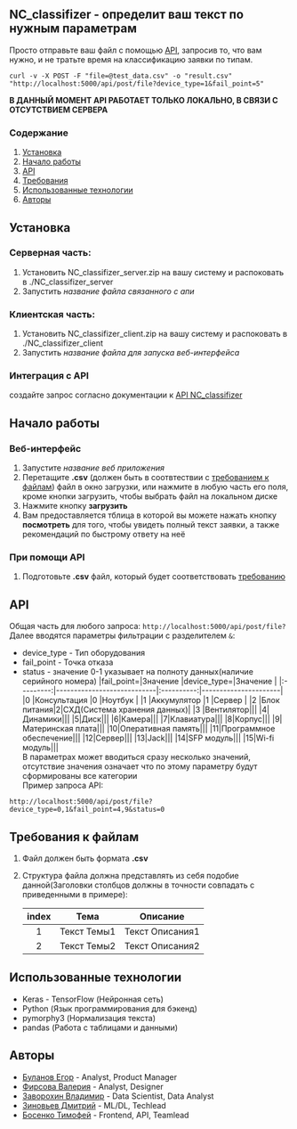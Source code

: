 ## NC_classifizer - определит ваш текст по нужным параметрам
Просто отправьте ваш файл с помощью [API](#api), запросив то, что вам нужно, и не тратьте время на классификацию заявки по типам.
```
curl -v -X POST -F "file=@test_data.csv" -o "result.csv" "http://localhost:5000/api/post/file?device_type=1&fail_point=5"
```
__В ДАННЫЙ МОМЕНТ API РАБОТАЕТ ТОЛЬКО ЛОКАЛЬНО, В СВЯЗИ С ОТСУТСТВИЕМ СЕРВЕРА__
### Содержание
1) [Установка](#install)
1) [Начало работы](#get_started)
1) [API](#api)
1) [Требования](#requirements)
1) [Использованные технологии](#technologies)
1) [Авторы](#authors)

<a name="install"><h2>Установка</h2></a>
### Серверная часть:
1) Установить NC_classifizer_server.zip на вашу систему и распоковать в ./NC_classifizer_server
2) Запустить _название файла связанного с апи_
### Клиентская часть:
1) Установить NC_classifizer_client.zip на вашу систему и распоковать в ./NC_classifizer_client
2) Запустить _название файла для запуска веб-интерфейса_
### Интеграция с API
создайте запрос согласно документации к [API NC_classifizer](#api)
<a name="get_started"><h2>Начало работы</h2></a>
### Веб-интерфейс
1) Запустите _название веб приложения_
2) Перетащите __.csv__ (должен быть в соотвтествии с [требованием к файлам](#requirements)) файл в окно загрузки, или нажмите в любую часть его поля, кроме кнопки загрузить, чтобы выбрать файл на локальном диске
3) Нажмите кнопку __загрузить__ 
4) Вам предоставляется тблица в которой вы можете нажать кнопку __посмотреть__ для того, чтобы увидеть полный текст заявки, а также рекомендаций по быстрому ответу на неё
### При помощи API
1) Подготовьте __.csv__ файл, который будет соответствовать [требованию](#requirements)

<a name='api'><h2>API</h2></a>
Общая часть для любого запроса:
`http://localhost:5000/api/post/file?`
Далее вводятся параметры фильтрации с разделителем `&`:
* device_type - Тип оборудования
* fail_point - Точка отказа
* status - значение 0-1 указывает на полноту данных(наличие серийного номера)
|fail_point=|Значение                    |device_type=|Значение              |
|:---------:|----------------------------|:----------:|----------------------|
|0          |Консультация                |0           |Ноутбук               |
|1          |Аккумулятор                 |1           |Сервер                |
|2          |Блок питания|2|CХД(Система хранения данных)|
|3          |Вентилятор|||
|4|Динамики|||
|5|Диск|||
|6|Камера|||
|7|Клавиатура|||
|8|Корпус|||
|9|Материнская плата|||
|10|Оперативная память|||
|11|Программное обеспечение|||
|12|Сервер|||
|13|Jack|||
|14|SFP модуль|||
|15|Wi-fi модуль|||    
В параметрах может вводиться сразу несколько значений, отсутствие значения означает что по этому параметру будут сформированы все категории  
Пример запроса API:
```
http://localhost:5000/api/post/file?device_type=0,1&fail_point=4,9&status=0
```
<a name='requirements'><h2>Требования к файлам</h2></a>
1) Файл должен быть формата __.csv__
2) Структура файла должна представлять из себя подобие данной(Заголовки столбцов должны в точности совпадать с приведенными в примере):

    |index|Тема            |Описание       |
    |:---:|--------------- |---------------|
    | 1   |Текст Темы1     |Текст Описания1|
    | 2   |Текст Темы2     |Текст Описания2|
<a name='technologies'><h2> Использованные технологии </h2></a>  
* Keras - TensorFlow (Нейронная сеть)
* Python (Язык программирования для бэкенд)
* pymorphy3 (Нормализация текста)
* pandas (Работа с таблицами и данными)

<a name='authors'><h2>Авторы</h2></a>
* [Буланов Егор](https://github.com/Dezmant8) - Analyst, Product Manager
* [Фирсова Валерия](https://github.com/Dorila24) - Analyst, Designer
* [Заворохин Владимир](https://github.com/71darkness17) - Data Scientist, Data Analyst
* [Зиновьев Дмитрий](https://github.com/dmitryz1024) - ML/DL, Techlead
* [Босенко Тимофей](https://github.com/camtimhamilton) - Frontend, API, Teamlead


